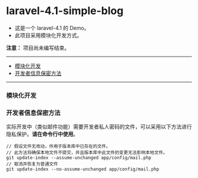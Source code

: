 # laravel-4.1-simple-blog

- 这是一个 laravel-4.1 的 Demo。
- 此项目采用模块化开发方式。

**注意：** 项目尚未编写结束。

---

- [模块化开发](#modules)
- [开发者信息保密方法](#assume-unchanged)

---

<a name="modules"></a>
### 模块化开发



<a name="assume-unchanged"></a>
### 开发者信息保密方法

实际开发中（类似邮件功能）需要开发者私人密码的文件，可以采用以下方法进行隐私保护。**请在命令行中使用**。

    // 假设文件无改动，作用于版本库中已存在的文件。
    // 此方法将确保本地文件不提交，并且版本库中此文件的变更无法影响本地文件。
    git update-index --assume-unchanged app/config/mail.php
    // 取消并恢复为普通文件
    git update-index --no-assume-unchanged app/config/mail.php

